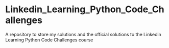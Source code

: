 # Linkedin_Learning_Python_Code_Challenges
A repository to store my solutions and the official solutions to the Linkedin Learning Python Code Challenges course

